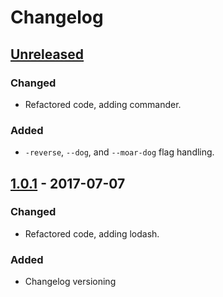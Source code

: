 # Changelog

## [Unreleased][]
### Changed
- Refactored code, adding commander.

### Added
- `-reverse`, `--dog`, and `--moar-dog` flag handling.

## [1.0.1][] - 2017-07-07
### Changed
- Refactored code, adding lodash.

### Added
- Changelog versioning

[Unreleased]: https://github.com/one19/monthTodo/compare/v1.1.0...HEAD
[1.0.1]: https://github.com/one19/monthTodo/tree/v1.0.1